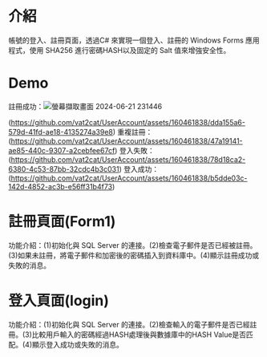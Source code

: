 # 介紹
帳號的登入、註冊頁面，透過C# 來實現一個登入、註冊的 Windows Forms 應用程式，使用 SHA256 進行密碼HASH以及固定的 Salt 值來增強安全性。
# Demo
註冊成功：![螢幕擷取畫面 2024-06-21 231446](https://github.com/vat2cat/UserAccount/assets/160461838/30942c5b-5aed-4b37-b0c9-5157785c5a58)

(https://github.com/vat2cat/UserAccount/assets/160461838/dda155a6-579d-41fd-ae18-4135274a39e8)
重複註冊：
(https://github.com/vat2cat/UserAccount/assets/160461838/47a19141-ae85-440c-9307-a2cebfee67cf)
登入失敗：
(https://github.com/vat2cat/UserAccount/assets/160461838/78d18ca2-6380-4c53-87bb-32cdc4b3c031)
登入成功：
(https://github.com/vat2cat/UserAccount/assets/160461838/b5dde03c-142d-4852-ac3b-e56ff31b4f73)

# 註冊頁面(Form1)
功能介紹：(1)初始化與 SQL Server 的連接。(2)檢查電子郵件是否已經被註冊。(3)如果未註冊，將電子郵件和加密後的密碼插入到資料庫中。(4)顯示註冊成功或失敗的消息。
# 登入頁面(login)
功能介紹：(1)初始化與 SQL Server 的連接。(2)檢查輸入的電子郵件是否已經註冊。(3)比較用戶輸入的密碼經過HASH處理後與數據庫中的HASH Value是否匹配。(4)顯示登入成功或失敗的消息。
